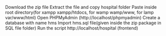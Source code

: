  Download the zip file
 Extract the file and copy hospital folder
Paste inside root directory(for xampp xampp/htdocs, for wamp wamp/www, for lamp var/www/html)
 Open PHPMyAdmin (http://localhost/phpmyadmin)
 Create a database with name hms
 Import hms.sql file(given inside the zip package in SQL file folder)
Run the script http://localhost/hospital (frontend)
